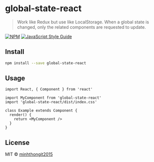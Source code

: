 # global-state-react

> Work like Redux but use like LocalStorage. When a global state is changed, only the related components are requested to update.

[![NPM](https://img.shields.io/npm/v/global-state-react.svg)](https://www.npmjs.com/package/global-state-react) [![JavaScript Style Guide](https://img.shields.io/badge/code_style-standard-brightgreen.svg)](https://standardjs.com)

## Install

```bash
npm install --save global-state-react
```

## Usage

```tsx
import React, { Component } from 'react'

import MyComponent from 'global-state-react'
import 'global-state-react/dist/index.css'

class Example extends Component {
  render() {
    return <MyComponent />
  }
}
```

## License

MIT © [minhthongit2015](https://github.com/minhthongit2015)
